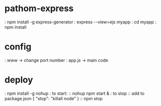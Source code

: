 # pathom-express
: npm install -g express-generator
: express --view=ejs myapp
: cd myapp
: npm install

# config
: www -> change port number
: app.js -> main code

# deploy
: npm install -g nohup
: to start: 
:: nohup npm start &
: to stop
:: add to package.json
	{
		"stop": "killall node"
	}
:: npm stop 